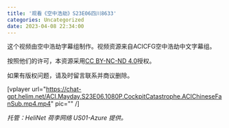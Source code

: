 ```yaml
---
title: '观看《空中浩劫》S23E06四川8633'
categories: Uncategorized
date: 2023-04-08 22:34:00
---
```

这个视频由空中浩劫字幕组制作。视频资源来自ACICFG空中浩劫中文字幕组。

按照他们的许可，本资源采用[CC BY-NC-ND 4.0](https://creativecommons.org/licenses/by-nc-nd/4.0/)授权。

如果有版权问题，请及时留言联系并商议删除。

[vplayer url="https://chat-gpt.helim.net/ACI.Mayday.S23E06.1080P.CockpitCatastrophe.ACIChineseFanSub.mp4.mp4" pic="" /]

*托管：HeliNet 荷李网络 US01-Azure 提供。*

